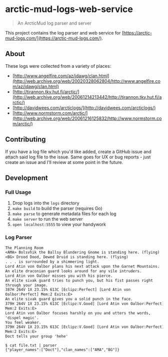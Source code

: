 # arctic-mud-logs-web-service

> An ArcticMud log parser and server

This project contains the log parser and web service for [https://arctic-mud-logs.com/](https://arctic-mud-logs.com/).

## About

These logs were collected from a variety of places:

- [http://www.angelfire.com/az/jdawg/clan.html](http://web.archive.org/web/20020328062804/http://www.angelfire.com/az/jdawg/clan.html)
- [http://tirannon.tky.hut.fi/arctic/](http://web.archive.org/web/20061214213442/http://tirannon.tky.hut.fi/arctic/)
- [http://davidwees.com/arcticlogs/](http://davidwees.com/arcticlogs/)
- [http://www.normstorm.com/arctic/](http://web.archive.org/web/20061216125832/http://www.normstorm.com/arctic/)

## Contributing

If you have a log file which you'd like added, create a GitHub issue and attach
said log file to the issue. Same goes for UX or bug reports - just create an
issue and I'll review at some point in the future.

## Development

### Full Usage

1. Drop logs into the `logs` directory
2. `make build` to build the parser (requires Go)
3. `make parse` to generate metadata files for each log
4. `make server` to run the web server
5. `open localhost:5555` to view your handywork

### Log Parser

```txt
The Planning Room
<AMA> Bolsvhik the Ballsy Blundering Gnome is standing here. (flying)
<BG> Drood Dood, Dewed Druid is standing here. (flying)
. . . is surrounded by a shimmering light.
Lord Atin von Oalbor plans his next attack upon the Garnet Mountains.
An elite draconian guard looks around for any vile intruders.
Lord Atin von Oalbor misses you with his pierce.
An elite sivak guard tries to punch you, but his fist passes right
through your image.
387H 264V 1X 23.15% 613C [Eclipz:Perfect] [Lord Atin von
Oalbor:Perfect] Mem:2 Exits:E>
An elite sivak guard gives you a solid punch in the face.
379H 264V 1X 23.15% 613C [Eclipz:V.Good] [Lord Atin von Oalbor:Perfect]
Mem:2 Exits:E>
Lord Atin von Oalbor focuses harshly on you and utters the words,
'dispel magic'.
You feel weaker.
379H 264V 1X 23.15% 613C [Eclipz:V.Good] [Lord Atin von Oalbor:Perfect]
Mem:2 Exits:E>
Doct tells your group 'hehe'
```

```
$ cat file.txt | parser
{"player_names":["Doct"],"clan_names":["AMA","BG"]}
```
